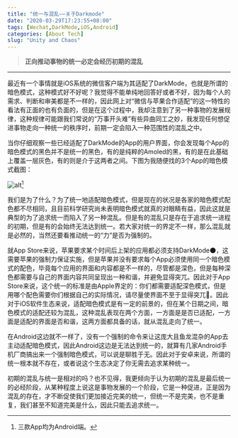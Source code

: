 ```yaml
---
title: "统一与混乱——关于Darkmode"
date: "2020-03-29T17:23:55+08:00"
tags: [Wechat,DarkMode,iOS,Android]
categories: [About Tech]
slug: "Unity and Chaos"
---
```


> **正向推动事物的统一必定会经历初期的混乱**

<!--more-->

---

最近有一个事情就是iOS系统的微信客户端为其适配了DarkMode，也就是所谓的暗色模式，这种模式好不好呢？我觉得不能单纯地回答好或者不好，因为每个人的需求、判断和审美都是不一样的，因此网上对“微信与苹果合作适配”的这一特性的看法有正面的也有负面的，但是在这个过程中，我却注意到了另一种事物的发展规律，这种规律可能跟我们常说的“万事开头难”有些异曲同工之妙，我发现任何想促进事物走向一种统一的秩序时，前期一定会陷入一种范围性的混乱之中。

当你仔细观察一些已经适配了DarkMode的App的用户界面，你会发现每个App的暗色模式的黑色并不是统一的黑色，有的是纯粹的Amoled的黑，有的是在此基础上覆盖一层灰色，有的则是介于这两者之间。下图为我随便找的3个App的暗色模式截图：

![alt](https://dawnblog-1300625500.cos.ap-guangzhou.myqcloud.com/images/20200329173513.png "分别是Telegram X/Github/Wechat")[^1]

[^1]: 三款App均为Android端。

我们是为了什么？为了统一地适配暗色模式，但是现在的状况是各家的暗色模式配色都不尽相同，且目前科学研究尚未表明暗色模式就真的对眼睛有益，因此这就是典型的为了追求统一而陷入了另一种混乱。但是有的混乱只是存在于追求统一进程的初期，但是有的会始终无法达到统一。若大家对统一的界定不一样，那么混乱就是必然的，当然还要看推动统一的“力”是否为强制的。

就App Store来说，苹果要求某个时间后上架的应用都必须支持DarkMode🌑，这需要苹果的强制力保证实施，但是苹果并没有要求每个App必须使用同一个暗色模式的配色，毕竟每个应用的界面和内容都是不一样的，尽管都是深色，但是每种深色都需要与自己的界面内容共同呈现出一种和谐，并避免显得突兀。因此对于App Store来说，这个统一的标准是由Apple界定的：你们都需要适配深色模式，但是用哪个配色需要你们根据自己的实际情况，请尽量使界面不至于显得突兀:shit:。因此对于iOS软件生态来说，适配暗色模式是有一定的前景的，但在某个日期之间，暗色模式的适配还较为混乱，这种混乱表现在两个方面，一方面是是否已适配，一方面是适配的界面是否和谐，这两方面都具备的话，就从混乱走向了统一。

在Android这边就不一样了，没有一个强制的命令来让这庞大且鱼龙混杂的App去主动适配暗色模式，因此Android这边是无法达到统一的，就算有几家Android手机厂商搞出来一个强制暗色模式，可以说是聊胜于无。因此对于安卓来说，所谓的统一根本就不存在，或者说这个生态决定了你无需去追求某种统一。

初期的混乱与统一是相对的吗？也不见得，我更倾向于认为初期的混乱是最后统一的必经阶段，从某种程度上说这是事物发展的一个阶段，它是一种促进，正是因为混乱的存在，才不断促使我们更加接近完美的统一，但统一不是完美，也不是重复，我们甚至不知道完美是什么，因此只能去追求统一。